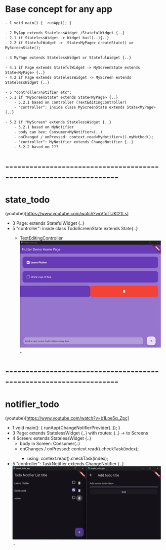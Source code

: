 # Base concept for any app
```
- 1 void main() {  runApp(); }

- 2 MyApp extends StatelessWidget /StatefulWidget {..}
- 2.1 if StatelessWidget -> Widget buil(..){..}
- 2.2 if StatefulWidget ->  State<MyPage> createState() => MyScreenState();

- 3 MyPage extends StatelessWidget or StatefulWidget {..}

- 4.1 if Page extends StatefulWidget -> MyScreenState extends State<MyPage> {..}
- 4.2 if Page extends StatelessWidget -> MyScreen extends StatelessWidget {..}

- 5 "controller/notifier etc":
- 5.1 if "MyScreenState" extends State<MyPage> {..}
	- 5.2.1 based on controller (TextEditingController)
	- "controller": inside class MyScreenState extends State<MyPage>{..}

- 5.2 if "MyScreen" extends StatelessWidget {..}
	- 5.2.1 based on MyNotifier
	- body can bee: Consumer<MyNotifier>(..)
	- onChanged / onPressed: context.read<MyNotifier>().myMethod();
	- "controller": MyNotifier extends ChangeNotifier {..}
	- 5.2.2 based on ???
```

# ------------------------------------------------------------------

# state_todo
(youtube)[https://www.youtube.com/watch?v=VfdTUKt21Ls]

- 3 Page: extends StatefulWidget {..}
- 5 "controller": inside class TodoScreenState extends State<TodoPage>{..}
    - TextEditingController
![screen_search](img/state_todo.jpg)
..

# ------------------------------------------------------------------

# notifier_todo
(youtube)[https://www.youtube.com/watch?v=b1Loe5q_Zpc]

- 1 void main(): { runApp(ChangeNotifierProvider(..)); }
- 3 Page: extends StatelessWidget {..} with routes: {..} -> to Screens
- 4 Screen: extends StatelessWidget {..}
    - body in Screen: Consumer<TaskNotifier>(..)
    - onChanges / onPressed: context.read<TaskNotifier>().checkTask(index);
        - using: context.read<TaskNotifier>().checkTask(index);
- 5 "controller": TaskNotifier extends ChangeNotifier {..}
![screen_search](img/notifier_todo.jpg)
..


